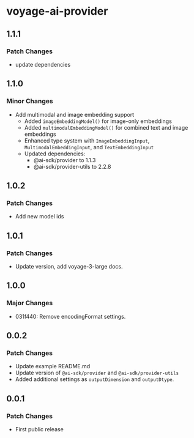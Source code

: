 # voyage-ai-provider

## 1.1.1

### Patch Changes

- update dependencies

## 1.1.0

### Minor Changes

- Add multimodal and image embedding support
  - Added `imageEmbeddingModel()` for image-only embeddings
  - Added `multimodalEmbeddingModel()` for combined text and image embeddings
  - Enhanced type system with `ImageEmbeddingInput`, `MultimodalEmbeddingInput`, and `TextEmbeddingInput`
  - Updated dependencies:
    - @ai-sdk/provider to 1.1.3
    - @ai-sdk/provider-utils to 2.2.8

## 1.0.2

### Patch Changes

- Add new model ids

## 1.0.1

### Patch Changes

- Update version, add voyage-3-large docs.

## 1.0.0

### Major Changes

- 031f440: Remove encodingFormat settings.

## 0.0.2

### Patch Changes

- Update example README.md
- Update version of `@ai-sdk/provider` and `@ai-sdk/provider-utils`
- Added additional settings as `outputDimension` and `outputDtype`.

## 0.0.1

### Patch Changes

- First public release
